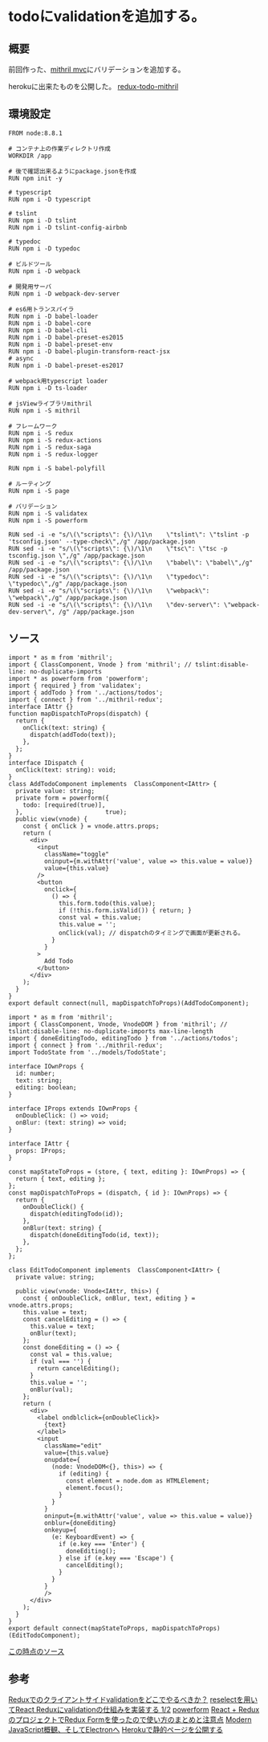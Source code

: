 # todoにvalidationを追加する。

## 概要

前回作った、[mithril mvc](https://qiita.com/hibohiboo/items/05020a6a17ea8907d893)にバリデーションを追加する。

herokuに出来たものを公開した。 [redux-todo-mithril](https://redux-todo-mithril.herokuapp.com/)

## 環境設定

```Dockerfile:docker/webpack/Dockerfile
FROM node:8.8.1

# コンテナ上の作業ディレクトリ作成
WORKDIR /app

# 後で確認出来るようにpackage.jsonを作成
RUN npm init -y

# typescript
RUN npm i -D typescript

# tslint
RUN npm i -D tslint
RUN npm i -D tslint-config-airbnb

# typedoc
RUN npm i -D typedoc 

# ビルドツール
RUN npm i -D webpack

# 開発用サーバ
RUN npm i -D webpack-dev-server

# es6用トランスパイラ
RUN npm i -D babel-loader
RUN npm i -D babel-core
RUN npm i -D babel-cli
RUN npm i -D babel-preset-es2015
RUN npm i -D babel-preset-env
RUN npm i -D babel-plugin-transform-react-jsx
# async
RUN npm i -D babel-preset-es2017

# webpack用typescript loader
RUN npm i -D ts-loader

# jsViewライブラリmithril
RUN npm i -S mithril

# フレームワーク
RUN npm i -S redux
RUN npm i -S redux-actions
RUN npm i -S redux-saga
RUN npm i -S redux-logger

RUN npm i -S babel-polyfill

# ルーティング
RUN npm i -S page

# バリデーション
RUN npm i -S validatex
RUN npm i -S powerform

RUN sed -i -e "s/\(\"scripts\": {\)/\1\n    \"tslint\": \"tslint -p 'tsconfig.json' --type-check\",/g" /app/package.json
RUN sed -i -e "s/\(\"scripts\": {\)/\1\n    \"tsc\": \"tsc -p tsconfig.json \",/g" /app/package.json
RUN sed -i -e "s/\(\"scripts\": {\)/\1\n    \"babel\": \"babel\",/g" /app/package.json
RUN sed -i -e "s/\(\"scripts\": {\)/\1\n    \"typedoc\": \"typedoc\",/g" /app/package.json
RUN sed -i -e "s/\(\"scripts\": {\)/\1\n    \"webpack\": \"webpack\",/g" /app/package.json
RUN sed -i -e "s/\(\"scripts\": {\)/\1\n    \"dev-server\": \"webpack-dev-server\", /g" /app/package.json
```

## ソース

```ts:src/containers/AddTodo.tsx
import * as m from 'mithril';
import { ClassComponent, Vnode } from 'mithril'; // tslint:disable-line: no-duplicate-imports
import * as powerform from 'powerform';
import { required } from 'validatex';
import { addTodo } from '../actions/todos';
import { connect } from '../mithril-redux';
interface IAttr {}
function mapDispatchToProps(dispatch) {
  return {
    onClick(text: string) {
      dispatch(addTodo(text));
    },
  };
}
interface IDispatch {
  onClick(text: string): void;
}
class AddTodoComponent implements  ClassComponent<IAttr> {
  private value: string;
  private form = powerform({
    todo: [required(true)],
  },                       true);
  public view(vnode) {
    const { onClick } = vnode.attrs.props;
    return (
      <div>
        <input
          className="toggle"
          oninput={m.withAttr('value', value => this.value = value)}
          value={this.value}
        />
        <button
          onclick={
            () => {
              this.form.todo(this.value);
              if (!this.form.isValid()) { return; }
              const val = this.value;
              this.value = '';
              onClick(val); // dispatchのタイミングで画面が更新される。
            }
          }
        >
          Add Todo
        </button>
      </div>
    );
  }
}
export default connect(null, mapDispatchToProps)(AddTodoComponent);
```

```ts:src/containers/EditTodo.tsx
import * as m from 'mithril';
import { ClassComponent, Vnode, VnodeDOM } from 'mithril'; // tslint:disable-line: no-duplicate-imports max-line-length
import { doneEditingTodo, editingTodo } from '../actions/todos';
import { connect } from '../mithril-redux';
import TodoState from '../models/TodoState';

interface IOwnProps {
  id: number;
  text: string;
  editing: boolean;
}

interface IProps extends IOwnProps {
  onDoubleClick: () => void;
  onBlur: (text: string) => void;
}

interface IAttr {
  props: IProps;
}

const mapStateToProps = (store, { text, editing }: IOwnProps) => {
  return { text, editing };
};
const mapDispatchToProps = (dispatch, { id }: IOwnProps) => {
  return {
    onDoubleClick() {
      dispatch(editingTodo(id));
    },
    onBlur(text: string) {
      dispatch(doneEditingTodo(id, text));
    },
  };
};

class EditTodoComponent implements  ClassComponent<IAttr> {
  private value: string;

  public view(vnode: Vnode<IAttr, this>) {
    const { onDoubleClick, onBlur, text, editing } = vnode.attrs.props;
    this.value = text;
    const cancelEditing = () => {
      this.value = text;
      onBlur(text);
    };
    const doneEditing = () => {
      const val = this.value;
      if (val === '') {
        return cancelEditing();
      }
      this.value = '';
      onBlur(val);
    };
    return (
      <div>
        <label ondblclick={onDoubleClick}>
          {text}
        </label>
        <input
          className="edit"
          value={this.value}
          onupdate={
            (node: VnodeDOM<{}, this>) => {
              if (editing) {
                const element = node.dom as HTMLElement;
                element.focus();
              }
            }
          }
          oninput={m.withAttr('value', value => this.value = value)}
          onblur={doneEditing}
          onkeyup={
            (e: KeyboardEvent) => {
              if (e.key === 'Enter') {
                doneEditing();
              } else if (e.key === 'Escape') {
                cancelEditing();
              }
            }
          }
          />
      </div>
    );
  }
}
export default connect(mapStateToProps, mapDispatchToProps)(EditTodoComponent);
```

[この時点のソース](https://github.com/hibohiboo/develop/tree/f181c2f63fee1962ec6d4d0a0e2921eae2f5cdb3/tutorial/lesson/redux-todo-mithril)


## 参考

[Reduxでのクライアントサイドvalidationをどこでやるべきか？][*1]
[reselectを用いてReact Reduxにvalidationの仕組みを実装する 1/2][*2]
[powerform][*3]
[React + ReduxのプロジェクトでRedux Formを使ったので使い方のまとめと注意点][*4]
[Modern JavaScript概観、そしてElectronへ][*5]
[Herokuで静的ページを公開する][*6]

[*1]:https://qiita.com/inuscript/items/5bed7812b3c1447b7b60
[*2]:https://qiita.com/notsunohito/items/76d912c5e266670f2662
[*3]:https://github.com/ludbek/powerform
[*4]:https://ichimaruni-design.com/2016/10/react-redux-form/
[*5]:https://blog.satotaichi.info/modern-javascript_201701/
[*6]:http://www.wegirls.tech/entry/2016/08/25/085200